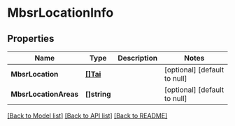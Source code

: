 # MbsrLocationInfo

## Properties
Name | Type | Description | Notes
------------ | ------------- | ------------- | -------------
**MbsrLocation** | [**[]Tai**](Tai.md) |  | [optional] [default to null]
**MbsrLocationAreas** | **[]string** |  | [optional] [default to null]

[[Back to Model list]](../README.md#documentation-for-models) [[Back to API list]](../README.md#documentation-for-api-endpoints) [[Back to README]](../README.md)

